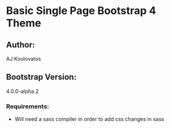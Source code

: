 # Basic Single Page Bootstrap 4 Theme

## Author:

AJ Koulovatos

## Bootstrap Version:

4.0.0-alpha.2

### Requirements:

- Will need a sass compiler in order to add css changes in sass
